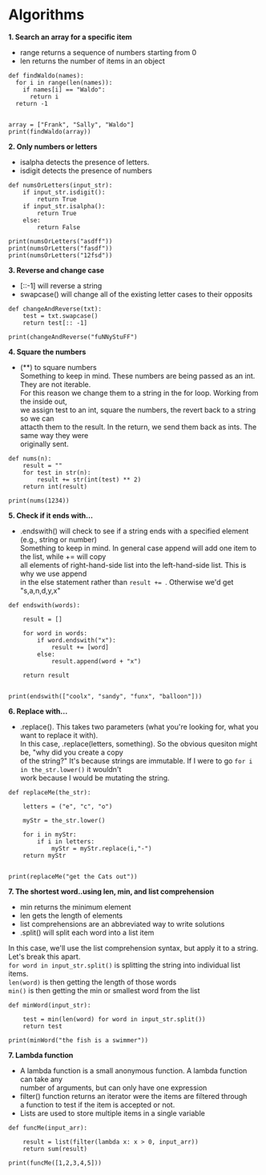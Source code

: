 # Algorithms

**1. Search an array for a specific item**

- range returns a sequence of numbers starting from 0
- len returns the number of items in an object
```
def findWaldo(names):
  for i in range(len(names)):
    if names[i] == "Waldo":
      return i
  return -1
  

array = ["Frank", "Sally", "Waldo"]
print(findWaldo(array))
```

**2. Only numbers or letters**
- isalpha detects the presence of letters.
- isdigit detects the presence of numbers

```
def numsOrLetters(input_str):
    if input_str.isdigit():
        return True
    if input_str.isalpha():
        return True
    else:
        return False
    
print(numsOrLetters("asdff"))
print(numsOrLetters("fasdf"))
print(numsOrLetters("12fsd"))
```

**3. Reverse and change case**
- [::-1] will reverse a string
- swapcase() will change all of the existing letter cases to their opposits

```
def changeAndReverse(txt):
    test = txt.swapcase()
    return test[:: -1]
  
print(changeAndReverse("fuNNyStuFF")
```

**4. Square the numbers**
-  (**) to square numbers    
Something to keep in mind.  These numbers are being passed as an int.  They are not iterable.    
For this reason we change them to a string in the for loop. Working from the inside out,    
we assign test to an int, square the numbers, the revert back to a string so we can    
attacth them to the result.  In the return, we send them back as ints.  The same way they were    
originally sent.

```
def nums(n):
    result = ""
    for test in str(n):
        result += str(int(test) ** 2)
    return int(result)

print(nums(1234))
```

**5. Check if it ends with...**
- .endswith() will check to see if a string ends with a specified element (e.g., string or number)   
Something to keep in mind. In general case append will add one item to the list, while += will copy    
all elements of right-hand-side list into the left-hand-side list.  This is why we use append    
in the else statement rather than ```result += ```.  Otherwise we'd get "s,a,n,d,y,x"

```
def endswith(words):
    
    result = []
    
    for word in words:
        if word.endswith("x"):
            result += [word]
        else:
            result.append(word + "x")
            
    return result


print(endswith(["coolx", "sandy", "funx", "balloon"]))

```

**6. Replace with...**
- .replace().  This takes two parameters (what you're looking for, what you want to replace it with).    
In this case, .replace(letters, something).  So the obvious quesiton might be, "why did you create a copy    
of the string?"  It's because strings are immutable.  If I were to go ```for i in the_str.lower()``` it wouldn't    
work because I would be mutating the string.

```
def replaceMe(the_str):
    
    letters = ("e", "c", "o")
    
    myStr = the_str.lower()
    
    for i in myStr:
        if i in letters:
            myStr = myStr.replace(i,"-")
    return myStr
    

print(replaceMe("get the Cats out"))
```

**7. The shortest word..using len, min, and list comprehension**
- min returns the minimum element 
- len gets the length of elements
- list comprehensions are an abbreviated way to write solutions
- .split() will split each word into a list item

In this case, we'll use the list comprehension syntax, but apply it to a string.  Let's break this apart.    
```for word in input_str.split()``` is splitting the string into individual list items.    
```len(word)``` is then getting the length of those words    
```min()``` is then getting the min or smallest word from the list    

```
def minWord(input_str):
    
    test = min(len(word) for word in input_str.split())
    return test
    
print(minWord("the fish is a swimmer"))

```
**7. Lambda function**

- A lambda function is a small anonymous function. A lambda function can take any     
number of arguments, but can only have one expression
- filter() function returns an iterator were the items are filtered through     
a function to test if the item is accepted or not.
- Lists are used to store multiple items in a single variable

```
def funcMe(input_arr):

    result = list(filter(lambda x: x > 0, input_arr))
    return sum(result)
    
print(funcMe([1,2,3,4,5]))
```


